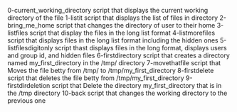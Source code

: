 0-current_working_directory script that displays the current working directory of the file
1-listit script that displays the list of files in directory
2-bring_me_home script that changes the directory of user to their home
3-listfiles script that display the files in the long list format
4-listmorefiles script that displays files in the long list format including the hidden ones
5-listfilesdigitonly script thast displays files in the long format, displays users and group id, and hidden files
6-firstdirectory script that creates a directory named my_first_directory in the /tmp/ directory
7-movethatfile script that Moves the file betty from /tmp/ to /tmp/my_first_directory
8-firstdelete script that deletes the file betty from /tmp/my_first_directory
9-firstdirdeletion script that Delete the directory my_first_directory that is in the /tmp directory
10-back script that changes the working directory to the previous one
